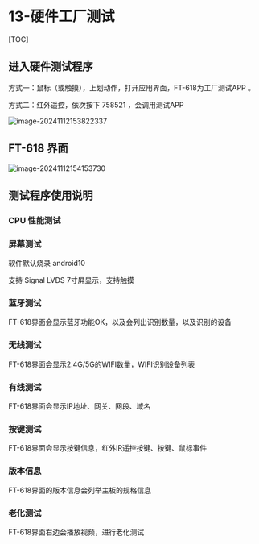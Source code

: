 # 13-硬件工厂测试

[TOC]

## 进入硬件测试程序

方式一：鼠标（或触摸），上划动作，打开应用界面，FT-618为工厂测试APP 。

方式二：红外遥控，依次按下 758521 ，会调用测试APP

![image-20241112153822337](http://tanzhtanzh.oss-cn-shenzhen.aliyuncs.com/img/image-20241112153822337.png)



## FT-618 界面

![image-20241112154153730](http://tanzhtanzh.oss-cn-shenzhen.aliyuncs.com/img/image-20241112154153730.png)



## 测试程序使用说明

### CPU 性能测试





### 屏幕测试

软件默认烧录 android10

支持 Signal LVDS 7寸屏显示，支持触摸



### 蓝牙测试

FT-618界面会显示蓝牙功能OK，以及会列出识别数量，以及识别的设备



### 无线测试

FT-618界面会显示2.4G/5G的WIFI数量，WIFI识别设备列表



### 有线测试

FT-618界面会显示IP地址、网关、网段、域名



### 按键测试

FT-618界面会显示按键信息，红外IR遥控按键、按键、鼠标事件



### 版本信息

FT-618界面的版本信息会列举主板的规格信息



### 老化测试

FT-618界面右边会播放视频，进行老化测试









